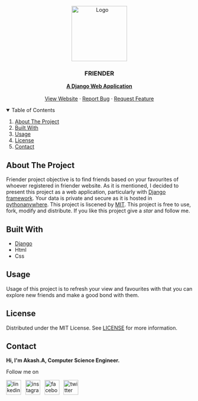 <!-- PROJECT LOGO -->
<p align="center">
  <img src="https://icon-library.net//images/friendship-icon-png/friendship-icon-png-28.jpg" alt="Logo" width="150" height="150">
  <h3 align="center">FRIENDER</h3>
  <p align="center">
    <a href="https://www.djangoproject.com/"><strong>A Django Web Application</strong></a>
    <br />
    <br />
    <a href="https://friender.pythonanywhere.com/">View Website</a>
    ·
    <a href="https://github.com/Akash-Peace/DJANGO-WEBSITE/issues">Report Bug</a>
    ·
    <a href="https://github.com/Akash-Peace/DJANGO-WEBSITE/issues">Request Feature</a>
  </p>
</p>



<!-- TABLE OF CONTENTS -->
<details open="open">
  <summary>Table of Contents</summary>
  <ol>
    <li><a href="#about-the-project">About The Project</a></li>
    <li><a href="#built-with">Built With</a></li>
    <li><a href="#usage">Usage</a></li>
    <li><a href="#license">License</a></li>
    <li><a href="#contact">Contact</a></li>
  </ol>
</details>



<!-- ABOUT THE PROJECT -->
## About The Project

Friender project objective is to find friends based on your favourites of whoever registered in friender website. As it is mentioned, I decided to present this project as a web application, particularly with [Django framework](https://www.djangoproject.com/). Your data is private and secure as it is hosted in [pythonanywhere](https://www.pythonanywhere.com/). This project is liscened by [MIT](https://github.com/Akash-Peace/DJANGO-WEBSITE/blob/master/LICENSE). This project is free to use, fork, modify and distribute. If you like this project give a _star_ and follow me.

## Built With

* [Django](https://www.djangoproject.com/)
* Html
* Css



<!-- USAGE EXAMPLES -->
## Usage

Usage of this project is to refresh your view and favourites with that you can explore new friends and make a good bond with them.




<!-- LICENSE -->
## License

Distributed under the MIT License. See [LICENSE](https://github.com/Akash-Peace/DJANGO-WEBSITE/blob/master/LICENSE) for more information.



<!-- CONTACT -->
## Contact

<strong>Hi, I'm Akash.A, Computer Science Engineer.</strong>

Follow me on

[<img src='https://cdn.jsdelivr.net/npm/simple-icons@3.0.1/icons/linkedin.svg' alt='linkedin' height='40'>](https://www.linkedin.com/in/akash-cse-2000/) &nbsp; [<img src='https://cdn.jsdelivr.net/npm/simple-icons@3.0.1/icons/instagram.svg' alt='instagram' height='40'>](https://www.instagram.com/akash.a.2020) &nbsp; [<img src='https://cdn.jsdelivr.net/npm/simple-icons@3.0.1/icons/facebook.svg' alt='facebook' height='40'>](https://www.facebook.com/profile.php?id=100061841000593) &nbsp; [<img src='https://cdn.jsdelivr.net/npm/simple-icons@3.0.1/icons/twitter.svg' alt='twitter' height='40'>](https://twitter.com/AkashA53184506)  

